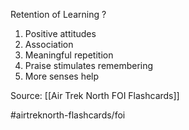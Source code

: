 Retention of Learning
?
1. Positive attitudes
2. Association
3. Meaningful repetition
4. Praise stimulates remembering
5. More senses help
<!--SR:!2022-10-03,1,170-->

Source: [[Air Trek North FOI Flashcards]]

#airtreknorth-flashcards/foi